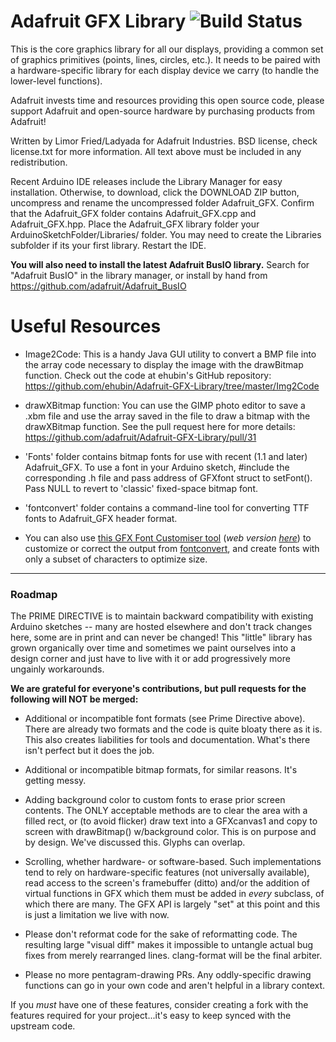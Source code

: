 # Adafruit GFX Library ![Build Status](https://github.com/adafruit/Adafruit-GFX-Library/workflows/Arduino%20Library%20CI/badge.svg)

This is the core graphics library for all our displays, providing a common set of graphics primitives (points, lines, circles, etc.). It needs to be paired with a hardware-specific library for each display device we carry (to handle the lower-level functions).

Adafruit invests time and resources providing this open source code, please support Adafruit and open-source hardware by purchasing products from Adafruit!

Written by Limor Fried/Ladyada for Adafruit Industries.
BSD license, check license.txt for more information.
All text above must be included in any redistribution.

Recent Arduino IDE releases include the Library Manager for easy installation. Otherwise, to download, click the DOWNLOAD ZIP button, uncompress and rename the uncompressed folder Adafruit_GFX. Confirm that the Adafruit_GFX folder contains Adafruit_GFX.cpp and Adafruit_GFX.hpp. Place the Adafruit_GFX library folder your ArduinoSketchFolder/Libraries/ folder. You may need to create the Libraries subfolder if its your first library. Restart the IDE.

**You will also need to install the latest Adafruit BusIO library.** Search for "Adafruit BusIO" in the library manager, or install by hand from https://github.com/adafruit/Adafruit_BusIO

# Useful Resources

- Image2Code: This is a handy Java GUI utility to convert a BMP file into the array code necessary to display the image with the drawBitmap function. Check out the code at ehubin's GitHub repository: https://github.com/ehubin/Adafruit-GFX-Library/tree/master/Img2Code

- drawXBitmap function: You can use the GIMP photo editor to save a .xbm file and use the array saved in the file to draw a bitmap with the drawXBitmap function. See the pull request here for more details: https://github.com/adafruit/Adafruit-GFX-Library/pull/31

- 'Fonts' folder contains bitmap fonts for use with recent (1.1 and later) Adafruit_GFX. To use a font in your Arduino sketch, \#include the corresponding .h file and pass address of GFXfont struct to setFont(). Pass NULL to revert to 'classic' fixed-space bitmap font.

- 'fontconvert' folder contains a command-line tool for converting TTF fonts to Adafruit_GFX header format.

- You can also use [this GFX Font Customiser tool](https://github.com/tchapi/Adafruit-GFX-Font-Customiser) (_web version [here](https://tchapi.github.io/Adafruit-GFX-Font-Customiser/)_) to customize or correct the output from [fontconvert](https://github.com/adafruit/Adafruit-GFX-Library/tree/master/fontconvert), and create fonts with only a subset of characters to optimize size.

---

### Roadmap

The PRIME DIRECTIVE is to maintain backward compatibility with existing Arduino sketches -- many are hosted elsewhere and don't track changes here, some are in print and can never be changed! This "little" library has grown organically over time and sometimes we paint ourselves into a design corner and just have to live with it or add progressively more ungainly workarounds.

**We are grateful for everyone's contributions, but pull requests for the following will NOT be merged:**

- Additional or incompatible font formats (see Prime Directive above). There are already two formats and the code is quite bloaty there as it is. This also creates liabilities for tools and documentation. What's there isn't perfect but it does the job.

- Additional or incompatible bitmap formats, for similar reasons. It's getting messy.

- Adding background color to custom fonts to erase prior screen contents. The ONLY acceptable methods are to clear the area with a filled rect, or (to avoid flicker) draw text into a GFXcanvas1 and copy to screen with drawBitmap() w/background color. This is on purpose and by design. We've discussed this. Glyphs can overlap.

- Scrolling, whether hardware- or software-based. Such implementations tend to rely on hardware-specific features (not universally available), read access to the screen's framebuffer (ditto) and/or the addition of virtual functions in GFX which them must be added in *every* subclass, of which there are many. The GFX API is largely "set" at this point and this is just a limitation we live with now.

- Please don't reformat code for the sake of reformatting code. The resulting large "visual diff" makes it impossible to untangle actual bug fixes from merely rearranged lines. clang-format will be the final arbiter.

- Please no more pentagram-drawing PRs. Any oddly-specific drawing functions can go in your own code and aren't helpful in a library context.

If you *must* have one of these features, consider creating a fork with the features required for your project...it's easy to keep synced with the upstream code.
